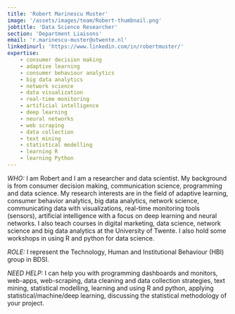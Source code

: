 ```yaml
---
title: 'Robert Marinescu Muster'
image: '/assets/images/team/Robert-thumbnail.png'
jobtitle: 'Data Science Researcher'
section: 'Department Liaisons'
email: 'r.marinescu-muster@utwente.nl'
linkedinurl: 'https://www.linkedin.com/in/robertmuster/'
expertise: 
    - consumer decision making
    - adaptive learning
    - consumer behaviour analytics
    - big data analytics
    - network science
    - data visualization
    - real-time monitoring
    - artificial intelligence
    - deep learning
    - neural networks
    - web scraping
    - data collection
    - text mining
    - statistical modelling
    - learning R
    - learning Python
---
```


*WHO:* I am Robert and I am a researcher and data scientist. My background is from consumer decision making, communication science, programming and data science. My research interests are in the field of adaptive learning, consumer behavior analytics, big data analytics, network science, communicating data with visualizations, real-time monitoring tools (sensors), artificial intelligence with a focus on deep learning and neural networks. I also teach courses in digital marketing, data science, network science and big data analytics at the University of Twente. I also hold some workshops in using R and python for data science.

*ROLE:* I represent the Technology, Human and Institutional Behaviour (HBI) group in BDSI.

*NEED HELP:* I can help you with programming dashboards and monitors, web-apps, web-scraping, data cleaning and data collection strategies, text mining, statistical modelling, learning and using R and python, applying statistical/machine/deep learning, discussing the statistical methodology of your project.
